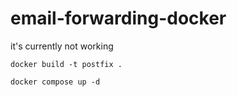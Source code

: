 # email-forwarding-docker

it's currently not working

```
docker build -t postfix .
```

```
docker compose up -d
```